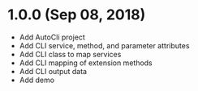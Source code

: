 # 1.0.0 (Sep 08, 2018)
* Add AutoCli project
* Add CLI service, method, and parameter attributes
* Add CLI class to map services
* Add CLI mapping of extension methods
* Add CLI output data
* Add demo
